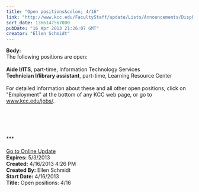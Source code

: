 ```yaml
---
title: "Open positions&colon; 4/16"
link: "http://www.kcc.edu/FacultyStaff/update/Lists/Announcements/DispForm.aspx?ID=1082"
sort_date: 1366147567000
pubDate: "16 Apr 2013 21:26:07 GMT"
creator: "Ellen Schmidt"
---
```


<div><b>Body:</b> <div class="ExternalClass4B395BB84D9D44A7916858D55800AE6E"><div>
<div>The following positions are open: 
<div> </div>
<div><strong>Aide I/ITS</strong>, part-time, Information Technology Services <br /><strong>Technician I/library assistant</strong>, part-time, Learning Resource Center</div>
<div><br />For detailed information about these and all other open positions, click on &quot;Employment&quot; at the bottom of any KCC web page, or go to <a href="/jobs">www.kcc.edu/jobs/</a>.<br /> </div>
<div> </div>
<div>
<div>
<div> </div>
<div> </div>
<div> </div>
<div>
<div>***</div>
<div> </div>
<div><a href="/FacultyStaff/update/Pages/dailyupdate.aspx">Go to Online Update</a></div></div></div></div></div></div></div></div>
<div><b>Expires:</b> 5/3/2013</div>
<div><b>Created:</b> 4/16/2013 4:26 PM</div>
<div><b>Created By:</b> Ellen Schmidt</div>
<div><b>Start Date:</b> 4/16/2013</div>
<div><b>Title:</b> Open positions: 4/16</div>
